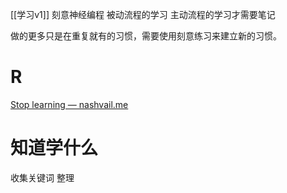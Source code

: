[[学习v1]]
刻意神经编程
被动流程的学习
主动流程的学习才需要笔记

做的更多只是在重复就有的习惯，需要使用刻意练习来建立新的习惯。
# R
[Stop learning — nashvail.me](https://www.nashvail.me/blog/stop-learning)
# 知道学什么
收集关键词
整理

